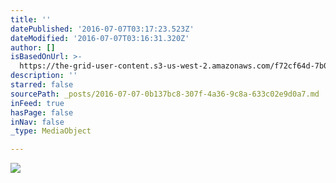 ```yaml
---
title: ''
datePublished: '2016-07-07T03:17:23.523Z'
dateModified: '2016-07-07T03:16:31.320Z'
author: []
isBasedOnUrl: >-
  https://the-grid-user-content.s3-us-west-2.amazonaws.com/f72cf64d-7b0f-46aa-bfd9-026be8179b31.jpg
description: ''
starred: false
sourcePath: _posts/2016-07-07-0b137bc8-307f-4a36-9c8a-633c02e9d0a7.md
inFeed: true
hasPage: false
inNav: false
_type: MediaObject

---
```

![](https://the-grid-user-content.s3-us-west-2.amazonaws.com/f72cf64d-7b0f-46aa-bfd9-026be8179b31.jpg)